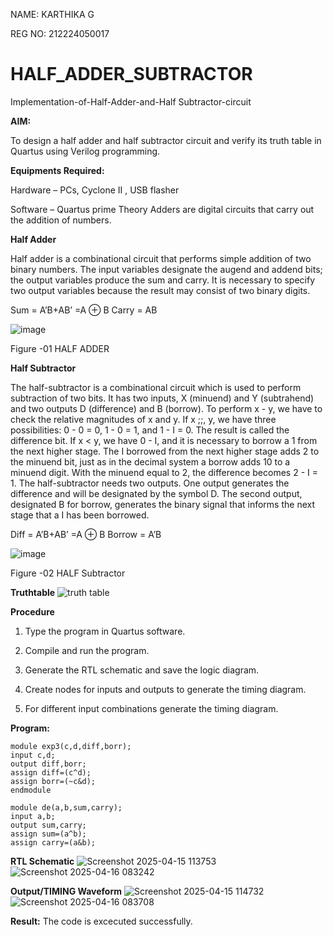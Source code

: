 NAME: KARTHIKA G

REG NO: 212224050017

# HALF_ADDER_SUBTRACTOR

Implementation-of-Half-Adder-and-Half Subtractor-circuit

**AIM:**

To design a half adder and half subtractor circuit and verify its truth table in Quartus using Verilog programming.

**Equipments Required:**

Hardware – PCs, Cyclone II , USB flasher 

Software – Quartus prime Theory Adders are digital circuits that carry out the addition of numbers.

**Half Adder**

Half adder is a combinational circuit that performs simple addition of two binary numbers. The input variables designate the augend and addend bits; the output variables produce the sum and carry. It is necessary to specify two output variables because the result may consist of two binary digits.

Sum = A’B+AB’ =A ⊕ B Carry = AB

![image](https://github.com/naavaneetha/HALF_ADDER_SUBTRACTOR/assets/154305477/bd4a0b2c-cdbc-4184-ab08-81578f121e1f)

Figure -01 HALF ADDER

**Half Subtractor**

The half-subtractor is a combinational circuit which is used to perform subtraction of two bits. It has two inputs, X (minuend) and Y (subtrahend) and two outputs D (difference) and B (borrow). To perform x - y, we have to check the relative magnitudes of x and y. If x ;;, y, we have three possibilities: 0 - 0 = 0, 1 - 0 = 1, and 1 - I = 0. The result is called the difference bit. If x < y, we have 0 - I, and it is necessary to borrow a 1 from the next higher stage. The I borrowed from the next higher stage adds 2 to the minuend bit, just as in the decimal system a borrow adds 10 to a minuend digit. With the minuend equal to 2, the difference becomes 2 - I = 1. The half-subtractor needs two outputs. One output generates the difference and will be designated by the symbol D. The second output, designated B for borrow, generates the binary signal that informs the next stage that a I has been borrowed. 

Diff = A’B+AB’ =A ⊕ B
Borrow = A’B

 ![image](https://github.com/naavaneetha/HALF_ADDER_SUBTRACTOR/assets/154305477/d76b099c-513f-4e7c-843a-e2fd028a531a)

Figure -02 HALF Subtractor

**Truthtable**
![truth table](https://github.com/user-attachments/assets/079c7973-502a-4c7f-ad36-e1c528ce3c1e)

**Procedure**

1.	Type the program in Quartus software.

2.	Compile and run the program.

3.	Generate the RTL schematic and save the logic diagram.

4.	Create nodes for inputs and outputs to generate the timing diagram.

5.	For different input combinations generate the timing diagram.


**Program:**
```
module exp3(c,d,diff,borr);
input c,d;
output diff,borr;
assign diff=(c^d);
assign borr=(~c&d);
endmodule

module de(a,b,sum,carry);
input a,b;
output sum,carry;
assign sum=(a^b);
assign carry=(a&b);
```

**RTL Schematic**
![Screenshot 2025-04-15 113753](https://github.com/user-attachments/assets/39127683-c7a4-4d83-b3bb-dba0c25681c3)
![Screenshot 2025-04-16 083242](https://github.com/user-attachments/assets/73ff4823-3594-4d13-aba5-14e1f8962ef1)


**Output/TIMING Waveform**
![Screenshot 2025-04-15 114732](https://github.com/user-attachments/assets/f0e4cfac-1c13-442c-b9ce-179cbe573374)
![Screenshot 2025-04-16 083708](https://github.com/user-attachments/assets/7aa6c45f-cfc3-4197-ad61-35981db58718)

**Result:**
The code is excecuted successfully.
